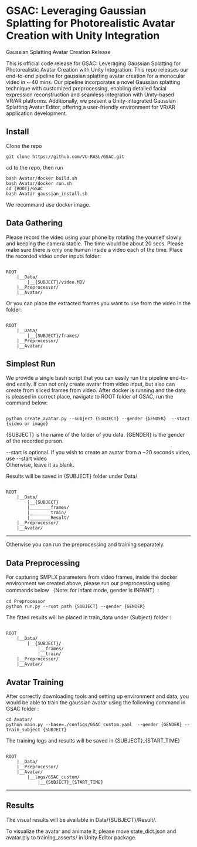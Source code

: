 # GSAC: Leveraging Gaussian Splatting for Photorealistic Avatar Creation with Unity Integration
Gaussian Splatting Avatar Creation Release 

This is official code release for GSAC: Leveraging Gaussian Splatting for Photorealistic Avatar Creation with Unity Integration. This repo releases our end-to-end pipeline for gaussian splatting avatar creation for a monocular video in ~ 40 mins. Our pipeline incorporates a novel Gaussian splatting technique with
customized preprocessing, enabling detailed facial expression reconstruction and seamless integration with Unity-based VR/AR platforms. Additionally, we present a Unity-integrated Gaussian
Splatting Avatar Editor, offering a user-friendly environment for VR/AR application development. 
## Install
Clone the repo
~~~
git clone https://github.com/VU-RASL/GSAC.git
~~~
cd to the repo, then run
~~~
bash Avatar/docker build.sh
bash Avatar/docker run.sh
cd {ROOT}/GSAC
bash Avatar gaussian_install.sh
~~~
We recommand use docker image.
## Data Gathering 
Please record the video using your phone by rotating the yourself slowly and keeping the camera stable. The time would be about 20 secs. Please make sure there is only one human inside a video each of the time. 
Place the recorded video under inputs folder:
~~~

ROOT
    |__Data/
        |__{SUBJECT}/video.MOV
    |__Preprocessor/
    |__Avatar/

~~~
Or you can place the extracted frames you want to use from the video in the folder:
~~~

ROOT
    |__Data/
        |__{SUBJECT}/frames/
    |__Preprocessor/
    |__Avatar/

~~~
## Simplest Run
We provide a single bash script that you can easily run the pipeline end-to-end easily. If can not only create avatar from video input, but also can create from sliced frames from video. After docker is running and the data is pleased in correct place, navigate to ROOT folder of GSAC, run the command below:
~~~

python create_avatar.py --subject {SUBJECT} --gender {GENDER}  --start {video or image}

~~~
{SUBJECT} is the name of the folder of you data. {GENDER} is the gender of the recorded person.  

--start is optional. If you wish to create an avatar from a ~20 seconds video,   use  --start video  
Otherwise, leave it as blank.


Results will be saved in {SUBJECT} folder under Data/
~~~

ROOT
    |__Data/
        |__{SUBJECT}
        |________frames/
        |________train/
        |________Result/
    |__Preprocessor/
    |__Avatar/

~~~
-------------------------------------------------------------------------------------------------------------------------------------

Otherwise you can run the preprocessing and training separately.
## Data Preprocessing 
For capturing SMPLX parameters from video frames, inside the docker environment we created above, please run our preprocessing using commands below （Note: for infant mode, gender is INFANT）:
~~~
cd Preprocessor
python run.py --root_path {SUBJECT} --gender {GENDER}
~~~
The fitted results will be placed in train_data under {Subject} folder :
~~~

ROOT
    |__Data/
        |__{SUBJECT}/
            |__frames/
            |__train/
    |__Preprocessor/
    |__Avatar/

~~~
## Avatar Training 
After correctly downloading tools and setting up environment and data, you would be able to train the gaussian avatar using the following command in GSAC folder :
~~~
cd Avatar/
python main.py --base=./configs/GSAC_custom.yaml  --gender {GENDER} --train_subject {SUBJECT}
~~~
The training logs and results will be saved in {SUBJECT}_{START_TIME}
~~~

ROOT
    |__Data/
    |__Preprocessor/
    |__Avatar/
        |__logs/GSAC_custom/
            |__{SUBJECT}_{START_TIME}

~~~

-------------------------------------------------------------------------------------------------------------------------------------

## Results
The visual results will be available in Data/{SUBJECT}/Result/.

To visualize the avatar and animate it, please move state_dict.json and avatar.ply to training_asserts/ in Unity Editor package.
